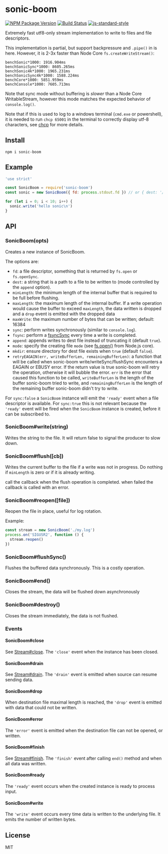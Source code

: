 # sonic-boom

[![NPM Package Version](https://img.shields.io/npm/v/sonic-boom)](https://www.npmjs.com/package/sonic-boom)
[![Build Status](https://github.com/pinojs/sonic-boom/workflows/CI/badge.svg)](https://github.com/pinojs/sonic-boom/actions?query=workflow%3ACI)
[![js-standard-style](https://img.shields.io/badge/code%20style-standard-brightgreen.svg?style=flat)](https://standardjs.com/)

Extremely fast utf8-only stream implementation to write to files and
file descriptors.

This implementation is partial, but support backpressure and `.pipe()` in is here.
However, it is 2-3x faster than Node Core `fs.createWriteStream()`:

```
benchSonic*1000: 1916.904ms
benchSonicSync*1000: 8605.265ms
benchSonic4k*1000: 1965.231ms
benchSonicSync4k*1000: 1588.224ms
benchCore*1000: 5851.959ms
benchConsole*1000: 7605.713ms
```

Note that sync mode without buffering is _slower_ than a Node Core WritableStream, however
this mode matches the expected behavior of `console.log()`.

Note that if this is used to log to a windows terminal (`cmd.exe` or
powershell), it is needed to run `chcp 65001` in the terminal to
correctly display utf-8 characters, see
[chcp](https://ss64.com/nt/chcp.html) for more details.

## Install

```
npm i sonic-boom
```

## Example

```js
'use strict'

const SonicBoom = require('sonic-boom')
const sonic = new SonicBoom({ fd: process.stdout.fd }) // or { dest: '/path/to/destination' }

for (let i = 0; i < 10; i++) {
  sonic.write('hello sonic\n')
}
```

## API

### SonicBoom(opts)

Creates a new instance of SonicBoom.

The options are:

* `fd`: a file descriptor, something that is returned by `fs.open` or
   `fs.openSync`.
* `dest`: a string that is a path to a file to be written to (mode controlled by the `append` option).
* `minLength`: the minimum length of the internal buffer that is
  required to be full before flushing.
* `maxLength`: the maximum length of the internal buffer. If a write operation would cause the buffer
  to exceed `maxLength`, the data written is dropped and a `drop` event is emitted with the dropped data
* `maxWrite`: the maximum number of bytes that can be written; default: 16384
* `sync`: perform writes synchronously (similar to `console.log`).
* `fsync`: perform a [fsyncSync](https://nodejs.org/api/fs.html#fsfsyncsyncfd) every time a write is completed.
* `append`: appends writes to dest file instead of truncating it (default `true`).
* `mode`: specify the creating file `mode` (see [fs.open()](https://nodejs.org/api/fs.html#fsopenpath-flags-mode-callback) from Node.js core).
* `mkdir`: ensure directory for dest file exists when `true` (default `false`).
* `retryEAGAIN(err, writeBufferLen, remainingBufferLen)`: a function that will be called when sonic-boom
    write/writeSync/flushSync encounters a EAGAIN or EBUSY error. If the return value is
    true sonic-boom will retry the operation, otherwise it will bubble the
    error. `err` is the error that caused this function to be called,
    `writeBufferLen` is the length of the buffer sonic-boom tried to write, and
    `remainingBufferLen` is the length of the remaining buffer sonic-boom didn't try to write.

For `sync:false`  a `SonicBoom` instance will emit the `'ready'` event when a file descriptor is available.
For `sync:true` this is not relevant because the `'ready'` event will be fired when the `SonicBoom` instance is created, before it can be subscribed to.


### SonicBoom#write(string)

Writes the string to the file.
It will return false to signal the producer to slow down.

### SonicBoom#flush([cb])

Writes the current buffer to the file if a write was not in progress.
Do nothing if `minLength` is zero or if it is already writing.

call the callback when the flush operation is completed. when failed the callback is called with an error.

### SonicBoom#reopen([file])

Reopen the file in place, useful for log rotation.

Example:

```js
const stream = new SonicBoom('./my.log')
process.on('SIGUSR2', function () {
  stream.reopen()
})
```

### SonicBoom#flushSync()

Flushes the buffered data synchronously. This is a costly operation.

### SonicBoom#end()

Closes the stream, the data will be flushed down asynchronously

### SonicBoom#destroy()

Closes the stream immediately, the data is not flushed.

### Events


#### SonicBoom#close

See [Stream#close](https://nodejs.org/api/stream.html#event-close). The `'close'` event when the instance has been closed.

#### SonicBoom#drain

See [Stream#drain](https://nodejs.org/api/stream.html#event-drain). The `'drain'` event is emitted when source can resume sending data.

#### SonicBoom#drop <any>

When destination file maximal length is reached, the `'drop'` event is emitted with data that could not be written. 

#### SonicBoom#error <Error>

The `'error'` event is emitted when the destination file can not be opened, or written.

#### SonicBoom#finish

See [Stream#finish](https://nodejs.org/api/stream.html#event-finish). The `'finish'` event after calling `end()` method and when all data was written.

#### SonicBoom#ready

The `'ready'` event occurs when the created instance is ready to process input.

#### SonicBoom#write <number>

The `'write'` event occurs every time data is written to the underlying file. It emits the number of written bytes.

## License

MIT

